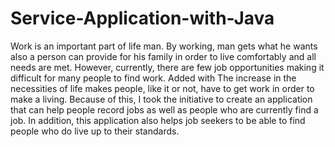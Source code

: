 # Service-Application-with-Java
Work is an important part of life man. By working, man gets what he wants also a person can provide for his family in order to live comfortably and all needs are met. However, currently, there are few job opportunities making it difficult for many people to find work. Added with The increase in the necessities of life makes people, like it or not, have to get work in order to make a living. Because of this, I took the initiative to create an application that can help people record jobs as well as people who are currently find a job. In addition, this application also helps job seekers to be able to find people who do live up to their standards.
